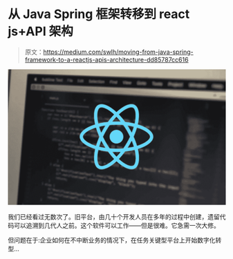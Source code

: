 # 从 Java Spring 框架转移到 react js+API 架构

> 原文：<https://medium.com/swlh/moving-from-java-spring-framework-to-a-reactjs-apis-architecture-dd85787cc616>

![](img/8d099e895d8b781c3f0b15737016e46e.png)

我们已经看过无数次了。旧平台，由几十个开发人员在多年的过程中创建，遗留代码可以追溯到几代人之前。这个软件可以工作——但是很难。它急需一次大修。

但问题在于:企业如何在不中断业务的情况下，在任务关键型平台上开始数字化转型…
